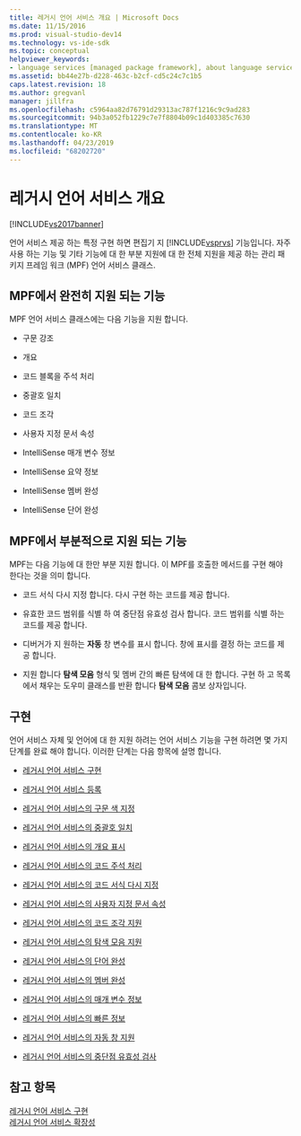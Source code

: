 ```yaml
---
title: 레거시 언어 서비스 개요 | Microsoft Docs
ms.date: 11/15/2016
ms.prod: visual-studio-dev14
ms.technology: vs-ide-sdk
ms.topic: conceptual
helpviewer_keywords:
- language services [managed package framework], about language services
ms.assetid: bb44e27b-d228-463c-b2cf-cd5c24c7c1b5
caps.latest.revision: 18
ms.author: gregvanl
manager: jillfra
ms.openlocfilehash: c5964aa82d76791d29313ac787f1216c9c9ad283
ms.sourcegitcommit: 94b3a052fb1229c7e7f8804b09c1d403385c7630
ms.translationtype: MT
ms.contentlocale: ko-KR
ms.lasthandoff: 04/23/2019
ms.locfileid: "68202720"
---
```

# <a name="legacy-language-service-overview"></a>레거시 언어 서비스 개요
[!INCLUDE[vs2017banner](../../includes/vs2017banner.md)]

언어 서비스 제공 하는 특정 구현 하면 편집기 지 [!INCLUDE[vsprvs](../../includes/vsprvs-md.md)] 기능입니다. 자주 사용 하는 기능 및 기타 기능에 대 한 부분 지원에 대 한 전체 지원을 제공 하는 관리 패키지 프레임 워크 (MPF) 언어 서비스 클래스.  
  
## <a name="fully-supported-features-in-the-mpf"></a>MPF에서 완전히 지원 되는 기능  
 MPF 언어 서비스 클래스에는 다음 기능을 지원 합니다.  
  
- 구문 강조  
  
- 개요  
  
- 코드 블록을 주석 처리  
  
- 중괄호 일치  
  
- 코드 조각  
  
- 사용자 지정 문서 속성  
  
- IntelliSense 매개 변수 정보  
  
- IntelliSense 요약 정보  
  
- IntelliSense 멤버 완성  
  
- IntelliSense 단어 완성  
  
## <a name="partially-supported-features-in-the-mpf"></a>MPF에서 부분적으로 지원 되는 기능  
 MPF는 다음 기능에 대 한만 부분 지원 합니다. 이 MPF를 호출한 메서드를 구현 해야 한다는 것을 의미 합니다.  
  
- 코드 서식 다시 지정 합니다. 다시 구현 하는 코드를 제공 합니다.  
  
- 유효한 코드 범위를 식별 하 여 중단점 유효성 검사 합니다. 코드 범위를 식별 하는 코드를 제공 합니다.  
  
- 디버거가 지 원하는 **자동** 창 변수를 표시 합니다. 창에 표시를 결정 하는 코드를 제공 합니다.  
  
- 지원 합니다 **탐색 모음** 형식 및 멤버 간의 빠른 탐색에 대 한 합니다. 구현 하 고 목록에서 채우는 도우미 클래스를 반환 합니다 **탐색 모음** 콤보 상자입니다.  
  
## <a name="implementation"></a>구현  
 언어 서비스 자체 및 언어에 대 한 지원 하려는 언어 서비스 기능을 구현 하려면 몇 가지 단계를 완료 해야 합니다. 이러한 단계는 다음 항목에 설명 합니다.  
  
- [레거시 언어 서비스 구현](../../extensibility/internals/implementing-a-legacy-language-service2.md)  
  
- [레거시 언어 서비스 등록](../../extensibility/internals/registering-a-legacy-language-service1.md)  
  
- [레거시 언어 서비스의 구문 색 지정](../../extensibility/internals/syntax-colorizing-in-a-legacy-language-service.md)  
  
- [레거시 언어 서비스의 중괄호 일치](../../extensibility/internals/brace-matching-in-a-legacy-language-service.md)  
  
- [레거시 언어 서비스의 개요 표시](../../extensibility/internals/outlining-in-a-legacy-language-service.md)  
  
- [레거시 언어 서비스의 코드 주석 처리](../../extensibility/internals/commenting-code-in-a-legacy-language-service.md)  
  
- [레거시 언어 서비스의 코드 서식 다시 지정](../../extensibility/internals/reformatting-code-in-a-legacy-language-service.md)  
  
- [레거시 언어 서비스의 사용자 지정 문서 속성](../../extensibility/internals/custom-document-properties-in-a-legacy-language-service.md)  
  
- [레거시 언어 서비스의 코드 조각 지원](../../extensibility/internals/support-for-code-snippets-in-a-legacy-language-service.md)  
  
- [레거시 언어 서비스의 탐색 모음 지원](../../extensibility/internals/support-for-the-navigation-bar-in-a-legacy-language-service.md)  
  
- [레거시 언어 서비스의 단어 완성](../../extensibility/internals/word-completion-in-a-legacy-language-service.md)  
  
- [레거시 언어 서비스의 멤버 완성](../../extensibility/internals/member-completion-in-a-legacy-language-service.md)  
  
- [레거시 언어 서비스의 매개 변수 정보](../../extensibility/internals/parameter-info-in-a-legacy-language-service2.md)  
  
- [레거시 언어 서비스의 빠른 정보](../../extensibility/internals/quick-info-in-a-legacy-language-service.md)  
  
- [레거시 언어 서비스의 자동 창 지원](../../extensibility/internals/support-for-the-autos-window-in-a-legacy-language-service.md)  
  
- [레거시 언어 서비스의 중단점 유효성 검사](../../extensibility/internals/validating-breakpoints-in-a-legacy-language-service.md)  
  
## <a name="see-also"></a>참고 항목  
 [레거시 언어 서비스 구현](../../extensibility/internals/implementing-a-legacy-language-service1.md)   
 [레거시 언어 서비스 확장성](../../extensibility/internals/legacy-language-service-extensibility.md)
